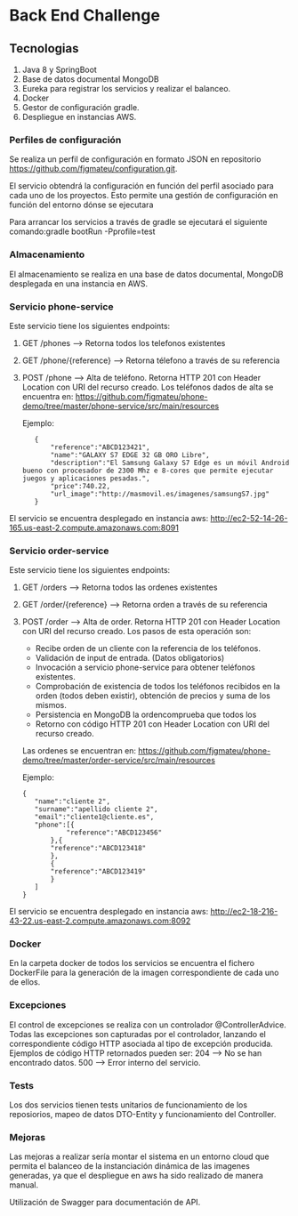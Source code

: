 # Back End Challenge

## Tecnologias

1. Java 8 y SpringBoot 
2. Base de datos documental MongoDB
3. Eureka para registrar los servicios y realizar el balanceo.
4. Docker
5. Gestor de configuración gradle. 
6. Despliegue en instancias AWS.


### Perfiles de configuración

Se realiza un perfil de configuración en formato JSON en repositorio https://github.com/fjgmateu/configuration.git.

El servicio obtendrá la configuración en función del perfil asociado para cada uno de los proyectos. Esto permite una gestión de configuración en función del entorno dónse se ejecutara

Para arrancar los servicios a través de gradle se ejecutará el siguiente comando:gradle bootRun -Pprofile=test

### Almacenamiento

El almacenamiento se realiza en una base de datos documental, MongoDB desplegada en una instancia en AWS.

### Servicio phone-service

Este servicio tiene los siguientes endpoints:

1. GET /phones --> Retorna todos los telefonos existentes
2. GET /phone/{reference}  --> Retorna télefono a través de su referencia
3. POST /phone   --> Alta de teléfono. Retorna HTTP 201 con Header Location con URI del recurso creado. 
   Los teléfonos dados de alta se encuentra en: https://github.com/fjgmateu/phone-demo/tree/master/phone-service/src/main/resources
   
   	
	 Ejemplo:
	 ```
		{
			"reference":"ABCD123421",
			"name":"GALAXY S7 EDGE 32 GB ORO Libre",
			"description":"El Samsung Galaxy S7 Edge es un móvil Android bueno con procesador de 2300 Mhz e 8-cores que permite ejecutar juegos y aplicaciones pesadas.",
			"price":740.22,
			"url_image":"http://masmovil.es/imagenes/samsungS7.jpg"
		}
	
El servicio se encuentra desplegado en instancia aws: http://ec2-52-14-26-165.us-east-2.compute.amazonaws.com:8091


### Servicio order-service

Este servicio tiene los siguientes endpoints:

1. GET /orders --> Retorna todos las ordenes existentes
2. GET /order/{reference}  --> Retorna orden a través de su referencia
3. POST /order   --> Alta de order. Retorna HTTP 201 con Header Location con URI del recurso creado. 
   Los pasos de esta operación son:
     - Recibe orden de un cliente con la referencia de los teléfonos.
	 - Validación de input de entrada. (Datos obligatorios)
	 - Invocación a servicio phone-service para obtener teléfonos existentes.
	 - Comprobación de existencia de todos los teléfonos recibidos en la orden (todos deben existir), obtención de precios y suma de los mismos.
	 - Persistencia en MongoDB la ordencomprueba que todos los 
	 - Retorno con código HTTP 201 con Header Location con URI del recurso creado. 
	 
	 Las ordenes se encuentran en: https://github.com/fjgmateu/phone-demo/tree/master/order-service/src/main/resources
	
	 Ejemplo:
	 ```
	{    
		"name":"cliente 2",
		"surname":"apellido cliente 2",
		"email":"cliente1@cliente.es",
		"phone":[{
				"reference":"ABCD123456"	
			},{
			"reference":"ABCD123418"
			},
			{
			"reference":"ABCD123419"
			}		
		]
	}

El servicio se encuentra desplegado en instancia aws: http://ec2-18-216-43-22.us-east-2.compute.amazonaws.com:8092

### Docker

En la carpeta docker de todos los servicios se encuentra el fichero DockerFile para la generación de la imagen correspondiente de cada uno de ellos.


### Excepciones

El control de excepciones se realiza con un controlador @ControllerAdvice. 
Todas las excepciones son capturadas por el controlador, lanzando el correspondiente código HTTP asociada al tipo de excepción producida.
 Ejemplos de código HTTP retornados pueden ser: 
     204 --> No se han encontrado datos.
	 500 --> Error interno del servicio.

### Tests

Los dos servicios tienen tests unitarios de funcionamiento de los reposiorios, mapeo de datos DTO-Entity y funcionamiento del Controller.

### Mejoras

Las mejoras a realizar sería montar el sistema en un entorno cloud que permita el balanceo de la instanciación dinámica de las imagenes generadas, 
ya que el despliegue en aws ha sido realizado de manera manual.

Utilización de Swagger para documentación de API.